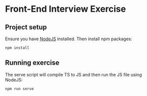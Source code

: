 # Front-End Interview Exercise

## Project setup
Ensure you have [NodeJS](https://nodejs.org/en/download/) installed. Then install npm packages:
```
npm install
```

## Running exercise
The serve script will compile TS to JS and then run the JS file using NodeJS:
```
npm run serve
```

